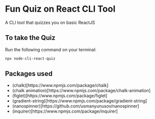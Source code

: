 # Fun Quiz on React CLI Tool
A CLI tool that quizzes you on basic ReactJS

## To take the Quiz
Run the following command on your terminal:
```bash
npx node-cli-react-quiz
```

## Packages used
<ul>

<li>(chalk)[https://www.npmjs.com/package/chalk] </li>
<li> (chalk animation)[https://www.npmjs.com/package/chalk-animation] </li> 
<li> (figlet)[https://www.npmjs.com/package/figlet] </li>
<li> (gradient-string)[https://www.npmjs.com/package/gradient-string] </li>
<li> (nanospinner)[https://github.com/usmanyunusov/nanospinner] </li>
<li> (inquirer)[https://www.npmjs.com/package/inquirer] </li> 
</ul>